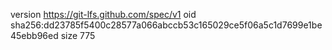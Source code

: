 version https://git-lfs.github.com/spec/v1
oid sha256:dd23785f5400c28577a066abccb53c165029ce5f06a5c1d7699e1be45ebb96ed
size 775
